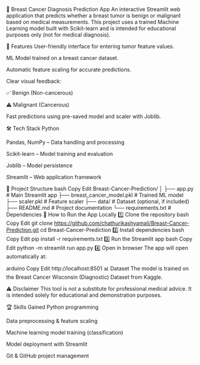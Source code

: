 🔬 Breast Cancer Diagnosis Prediction App
An interactive Streamlit web application that predicts whether a breast tumor is benign or malignant based on medical measurements.
This project uses a trained Machine Learning model built with Scikit-learn and is intended for educational purposes only (not for medical diagnosis).

📌 Features
User-friendly interface for entering tumor feature values.

ML Model trained on a breast cancer dataset.

Automatic feature scaling for accurate predictions.

Clear visual feedback:

✅ Benign (Non-cancerous)

⚠️ Malignant (Cancerous)

Fast predictions using pre-saved model and scaler with Joblib.

🛠 Tech Stack
Python

Pandas, NumPy – Data handling and processing

Scikit-learn – Model training and evaluation

Joblib – Model persistence

Streamlit – Web application framework

📂 Project Structure
bash
Copy
Edit
Breast-Cancer-Prediction/
│
├── app.py                  # Main Streamlit app
├── breast_cancer_model.pkl # Trained ML model
├── scaler.pkl              # Feature scaler
├── data/                   # Dataset (optional, if included)
├── README.md               # Project documentation
└── requirements.txt        # Dependencies
🚀 How to Run the App Locally
1️⃣ Clone the repository
bash
Copy
Edit
git clone https://github.com/chathurikashyamali/Breast-Cancer-Prediction.git
cd Breast-Cancer-Prediction
2️⃣ Install dependencies
bash
Copy
Edit
pip install -r requirements.txt
3️⃣ Run the Streamlit app
bash
Copy
Edit
python -m streamlit run app.py
4️⃣ Open in browser
The app will open automatically at:

arduino
Copy
Edit
http://localhost:8501
📊 Dataset
The model is trained on the Breast Cancer Wisconsin (Diagnostic) Dataset from Kaggle.

⚠️ Disclaimer
This tool is not a substitute for professional medical advice.
It is intended solely for educational and demonstration purposes.

🏆 Skills Gained
Python programming

Data preprocessing & feature scaling

Machine learning model training (classification)

Model deployment with Streamlit

Git & GitHub project management

